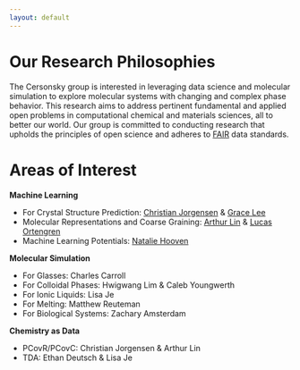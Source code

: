 ```yaml
---
layout: default
---
```

# Our Research Philosophies
The Cersonsky group is interested in leveraging data science and molecular simulation to explore molecular systems with changing and complex phase behavior. This research aims to address pertinent fundamental and applied open problems in computational chemical and materials sciences, all to better our world. Our group is committed to conducting research that upholds the principles of open science and adheres to [FAIR](https://www.go-fair.org/fair-principles/) data standards.

# Areas of Interest
<strong>Machine Learning</strong>
<ul>
    <li>For Crystal Structure Prediction: <a href="/members/christian_jorgensen">Christian Jorgensen</a> & <a href="/members/grace_lee">Grace Lee</a></li>
    <li>Molecular Representations and Coarse Graining: <a href="/members/arthur_lin">Arthur Lin</a> & <a href="/members/lucas_ortengren">Lucas Ortengren</a></li>
    <li>Machine Learning Potentials: <a href="/members/natalie_hooven">Natalie Hooven</a></li>
</ul>

<strong>Molecular Simulation</strong>
<ul>
    <li>For Glasses: Charles Carroll</li>
    <li>For Colloidal Phases: Hwigwang Lim & Caleb Youngwerth</li>
    <li>For Ionic Liquids: Lisa Je</li>
    <li>For Melting: Matthew Reuteman</li>
    <li>For Biological Systems: Zachary Amsterdam</li>
</ul>

<strong>Chemistry as Data</strong>
<ul>
    <li>PCovR/PCovC: Christian Jorgensen & Arthur Lin</li>
    <li>TDA: Ethan Deutsch & Lisa Je</li>
</ul>
